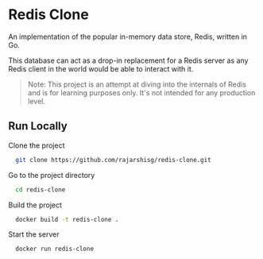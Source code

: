 # Redis Clone

An implementation of the popular in-memory data store, Redis, written in Go.

This database can act as a drop-in replacement for a Redis server as any Redis client in the world would be able to interact with it.

> Note: This project is an attempt at diving into the internals of Redis and is for learning purposes only. It's not intended for any production level.

## Run Locally

Clone the project

```bash
  git clone https://github.com/rajarshisg/redis-clone.git
```

Go to the project directory

```bash
  cd redis-clone
```

Build the project

```bash
  docker build -t redis-clone .
```

Start the server

```bash
  docker run redis-clone
```
